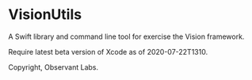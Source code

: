 # VisionUtils

A Swift library and command line tool for exercise the Vision framework.

Require latest beta version of Xcode as of 2020-07-22T1310.

Copyright, Observant Labs.
